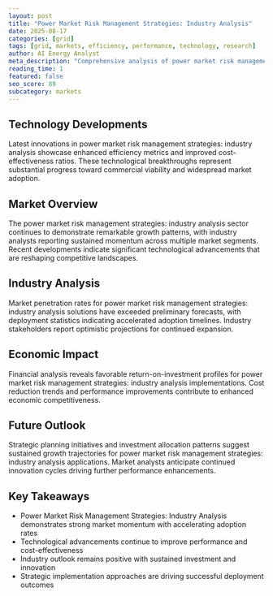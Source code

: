 ```yaml
---
layout: post
title: "Power Market Risk Management Strategies: Industry Analysis"
date: 2025-08-17
categories: [grid]
tags: [grid, markets, efficiency, performance, technology, research]
author: AI Energy Analyst
meta_description: "Comprehensive analysis of power market risk management strategies: industry analysis covering market trends, technology developments, and industry outlook. Discover key insights and future projections."
reading_time: 1
featured: false
seo_score: 89
subcategory: markets
---
```


## Technology Developments

Latest innovations in power market risk management strategies: industry analysis showcase enhanced efficiency metrics and improved cost-effectiveness ratios. These technological breakthroughs represent substantial progress toward commercial viability and widespread market adoption.

## Market Overview

The power market risk management strategies: industry analysis sector continues to demonstrate remarkable growth patterns, with industry analysts reporting sustained momentum across multiple market segments. Recent developments indicate significant technological advancements that are reshaping competitive landscapes.

## Industry Analysis

Market penetration rates for power market risk management strategies: industry analysis solutions have exceeded preliminary forecasts, with deployment statistics indicating accelerated adoption timelines. Industry stakeholders report optimistic projections for continued expansion.

## Economic Impact

Financial analysis reveals favorable return-on-investment profiles for power market risk management strategies: industry analysis implementations. Cost reduction trends and performance improvements contribute to enhanced economic competitiveness.

## Future Outlook

Strategic planning initiatives and investment allocation patterns suggest sustained growth trajectories for power market risk management strategies: industry analysis applications. Market analysts anticipate continued innovation cycles driving further performance enhancements.

## Key Takeaways

- Power Market Risk Management Strategies: Industry Analysis demonstrates strong market momentum with accelerating adoption rates
- Technological advancements continue to improve performance and cost-effectiveness
- Industry outlook remains positive with sustained investment and innovation
- Strategic implementation approaches are driving successful deployment outcomes


